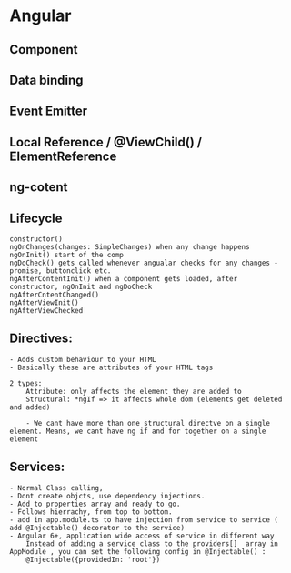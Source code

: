 # Angular

## Component

## Data binding

## Event Emitter

## Local Reference / @ViewChild() / ElementReference

## ng-cotent

## Lifecycle 
	
	constructor() 
	ngOnChanges(changes: SimpleChanges) when any change happens
	ngOnInit() start of the comp
	ngDoCheck() gets called whenever angualar checks for any changes - 	promise, buttonclick etc.
	ngAfterContentInit() when a component gets loaded, after   constructor, ngOnInit and ngDoCheck
	ngAfterCntentChanged()
	ngAfterViewInit()
	ngAfterViewChecked

## Directives:

	- Adds custom behaviour to your HTML
	- Basically these are attributes of your HTML tags

	2 types:
		Attribute: only affects the element they are added to
		Structural: *ngIf => it affects whole dom (elements get deleted and added)

		- We cant have more than one structural directve on a single element. Means, we cant have ng if and for together on a single element

## Services:
	- Normal Class calling,
	- Dont create objcts, use dependency injections.
	- Add to properties array and ready to go.
	- Follows hierrachy, from top to bottom.
	- add in app.module.ts to have injection from service to service (	add @Injectable() decorator to the service)
	- Angular 6+, application wide access of service in different way 
		Instead of adding a service class to the providers[]  array in AppModule , you can set the following config in @Injectable() :
		@Injectable({providedIn: 'root'})
		